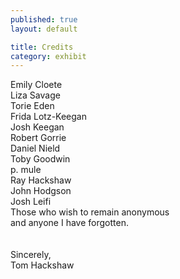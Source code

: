 ```yaml
---
published: true
layout: default

title: Credits
category: exhibit
---
```


Emily Cloete
<br>
Liza Savage
<br>
Torie Eden
<br>
Frida Lotz-Keegan
<br>
Josh Keegan
<br>
Robert Gorrie
<br>
Daniel Nield
<br>
Toby Goodwin
<br>
p. mule
<br>
Ray Hackshaw
<br>
John Hodgson
<br>
Josh Leifi
<br>
Those who wish to remain anonymous
<br>
and anyone I have forgotten.
<br><br><br>
Sincerely,
<br>
Tom Hackshaw
